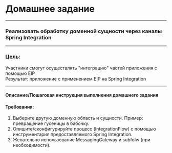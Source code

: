 # Домашнее задание

---
### Реализовать обработку доменной сущности через каналы Spring Integration

---
### Цель:
Участники смогут осуществлять "интеграцию" частей приложения с помощью EIP\
Результат: приложение c применением EIP на Spring Integration

---
#### Описание/Пошаговая инструкция выполнения домашнего задания
#### Требования:
1. Выберите другую доменную область и сущности. Пример: превращение гусеницы в бабочку.
2. Опишите/сконфигурируйте процесс (IntegrationFlow) с помощью инструментария предоставляемого Spring Integration.
3. Желательно использование MessagingGateway и subfolw (при необходимости).